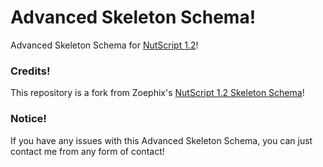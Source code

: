 # Advanced Skeleton Schema!
Advanced Skeleton Schema for [NutScript 1.2](https://github.com/Nutscript/NutScript)!

### Credits!

This repository is a fork from Zoephix's [NutScript 1.2 Skeleton Schema](https://github.com/NutScript/skeleton-schema)!

### Notice!

If you have any issues with this Advanced Skeleton Schema, you can just contact me from any form of contact!
